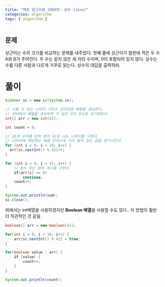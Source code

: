 ```yaml
---
title: "백준 알고리즘 2908번: 상수 (Java)"
categories: algorithm
tags: [ algorithm ]
---
```


## 문제

상근이는 수의 크기를 비교하는 문제를 내주었다. 첫째 줄에 상근이가 칠판에 적은 두 수 A와 B가 주어진다. 두 수는 같지 않은 세 자리 수이며, 0이 포함되어 있지 않다. 상수는 수를 다른 사람과 다르게 거꾸로 읽는다. 상수의 대답을 출력하라.

# 풀이

```java
Scanner sc = new sc(System.in);

// 나올 수 있는 나머지 가짓수 길이만큼 배열을 생성한다.
// 자바에서 배열을 생성하면 각 값은 모두 0으로 초기화된다.
int[] arr = new int[42];

int count = 0;

// 10개 숫자를 입력 받아 42로 나눈 나머지를 구한다.
// 나머지에 해당하는 배열 인덱스에 가서 들어 있는 값을 증가시킨다. 
for (int i = 0; i < 10; i++) {
  arr[sc.nextInt() % 42]++;
}

for (int i = 0; i < 42; i++) {
    // 0이 아닌 방의 개수를 구한다.
    if(arr[i] == 0)
        continue;
    count++;
}

System.out.println(sum);
sc.close();
```



위에서는 int배열을 사용하였지만 **Boolean 배열**을 사용할 수도 있다.. 이 방법이 훨씬 더 직관적인 것 같음

```java
boolean[] arr = new boolean[42];

for(int i = 0; i < 10; i++) {
    arr[sc.nextInt() % 42] = true;
}

for(boolean value : arr) {
    if (value) {
        count++;
    }
}

System.out.println(count);
```



